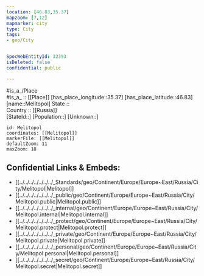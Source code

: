 ```yaml
---
location: [46.83,35.37] 
mapzoom: [7,12] 
mapmarker: city 
type: City
tags:
- geo/City


SpocWebEntityId: 32393
isDeleted: false
confidential: public

---
```

#is_a_/Place  
#is_a_ :: [[Place]] 
[has_place_longitude::35.37] 
[has_place_latitude::46.83] 
[name::Melitopol] 
State ::  
Country :: [[Russia]]  
[StateId::] 
[Population::] 
[Unknown::] 


```leaflet
id: Melitopol
coordinates: [[Melitopol]] 
markerFile: [[Melitopol]] 
defaultZoom: 11 
maxZoom: 18
```


## Confidential Links & Embeds: 
- [[../../../../../../../_Standards/geo/Continent/Europe/Europe~East/Russia/City/Melitopol|Melitopol]] 
- [[../../../../../../../_public/geo/Continent/Europe/Europe~East/Russia/City/Melitopol.public|Melitopol.public]] 
- [[../../../../../../../_internal/geo/Continent/Europe/Europe~East/Russia/City/Melitopol.internal|Melitopol.internal]] 
- [[../../../../../../../_protect/geo/Continent/Europe/Europe~East/Russia/City/Melitopol.protect|Melitopol.protect]] 
- [[../../../../../../../_private/geo/Continent/Europe/Europe~East/Russia/City/Melitopol.private|Melitopol.private]] 
- [[../../../../../../../_personal/geo/Continent/Europe/Europe~East/Russia/City/Melitopol.personal|Melitopol.personal]] 
- [[../../../../../../../_secret/geo/Continent/Europe/Europe~East/Russia/City/Melitopol.secret|Melitopol.secret]] 

